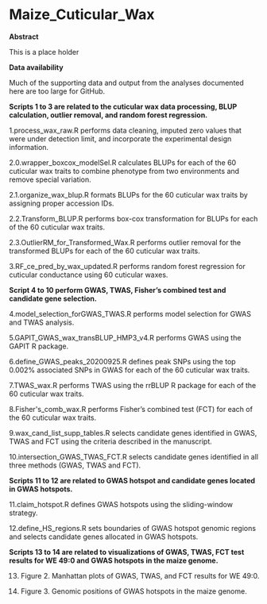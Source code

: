 # Maize_Cuticular_Wax

**Abstract**

This is a place holder

**Data availability**

Much of the supporting data and output from the analyses documented here are too large for GitHub.

**Scripts 1 to 3 are related to the cuticular wax data processing, BLUP calculation, outlier removal, and random forest regression.**

1.process_wax_raw.R performs data cleaning, imputed zero values that were under detection limit, and incorporate the experimental design information.

2.0.wrapper_boxcox_modelSel.R calculates BLUPs for each of the 60 cuticular wax traits to combine phenotype from two environments and remove special variation.

2.1.organize_wax_blup.R formats BLUPs for the 60 cuticular wax traits by assigning proper accession IDs.

2.2.Transform_BLUP.R performs box-cox transformation for BLUPs for each of the 60 cuticular wax traits.

2.3.OutlierRM_for_Transformed_Wax.R performs outlier removal for the transformed BLUPs for each of the 60 cuticular wax traits.

3.RF_ce_pred_by_wax_updated.R performs random forest regression for cuticular conductance using 60 cuticular waxes.

**Script 4 to 10 perform GWAS, TWAS, Fisher’s combined test and candidate gene selection.**

4.model_selection_forGWAS_TWAS.R performs model selection for GWAS and TWAS analysis.

5.GAPIT_GWAS_wax_transBLUP_HMP3_v4.R performs GWAS using the GAPIT R package.

6.define_GWAS_peaks_20200925.R defines peak SNPs using the top 0.002% associated SNPs in GWAS for each of the 60 cuticular wax traits.

7.TWAS_wax.R performs TWAS using the rrBLUP R package for each of the 60 cuticular wax traits.

8.Fisher's_comb_wax.R performs Fisher’s combined test (FCT) for each of the 60 cuticular wax traits.

9.wax_cand_list_supp_tables.R selects candidate genes identified in GWAS, TWAS and FCT using the criteria described in the manuscript.

10.intersection_GWAS_TWAS_FCT.R selects candidate genes identified in all three methods (GWAS, TWAS and FCT).

**Scripts 11 to 12 are related to GWAS hotspot and candidate genes located in GWAS hotspots.**

11.claim_hotspot.R defines GWAS hotspots using the sliding-window strategy.

12.define_HS_regions.R sets boundaries of GWAS hotspot genomic regions and selects candidate genes allocated in GWAS hotspots.

**Scripts 13 to 14 are related to visualizations of GWAS, TWAS, FCT test  results for WE 49:0 and GWAS hotspots in the maize genome.**

13. Figure 2. Manhattan plots of GWAS, TWAS, and FCT results for WE 49:0.
   
14. Figure 3. Genomic positions of GWAS hotspots in the maize genome.
